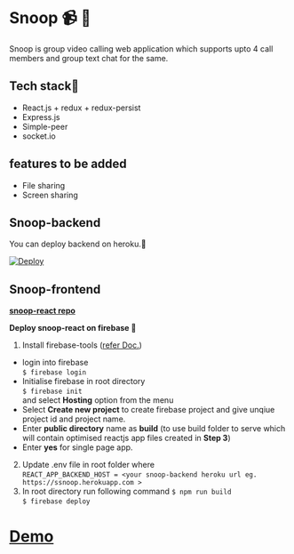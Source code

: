 # Snoop :video_camera: :busts_in_silhouette:
Snoop is group video calling web application which supports upto 4 call members and group text chat for the same.

## Tech stack:hammer:
- React.js + redux + redux-persist
- Express.js
- Simple-peer
- socket.io

## features to be added
- File sharing
- Screen sharing

## Snoop-backend
You can deploy backend on heroku.:rocket:<br/>

[![Deploy](https://www.herokucdn.com/deploy/button.svg)](https://heroku.com/deploy?template=https://github.com/ankitgehlot123/snoop)

## Snoop-frontend
**[snoop-react repo](https://github.com/ankitgehlot123/snoop-react)**

**Deploy snoop-react on firebase :rocket:**
1. Install firebase-tools ([refer Doc.](https://firebase.google.com/docs/hosting))
* login into firebase<br/>
```$ firebase login```
* Initialise firebase in root directory<br/>
```$ firebase init```<br/>
and select **Hosting** option from the menu
* Select **Create new project** to create firebase project and give unqiue project id and project name.
* Enter **public directory** name as **build** (to use build folder to serve which will contain optimised reactjs app files created in **Step 3**) 
* Enter **yes** for single page app. 
2. Update .env file in root folder where<br/>
        ```REACT_APP_BACKEND_HOST = <your snoop-backend heroku url eg. https://ssnoop.herokuapp.com >```
3. In root directory run following command
        ```$ npm run build```<br/>
        ```$ firebase deploy```


# **[Demo](https://snoop-react.web.app/)**
